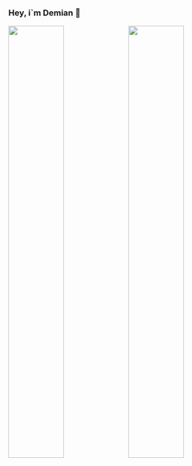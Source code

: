 ### Hey, i`m Demian 👋
<img align="left" width="47%" src="https://github-readme-stats.vercel.app/api?username=dpdeceased&show_icons=true&theme=radical"/>
<img align="left" width="47%" src="https://github-readme-stats.vercel.app/api/top-langs/?username=dpdeceased&layout=compact"/>
